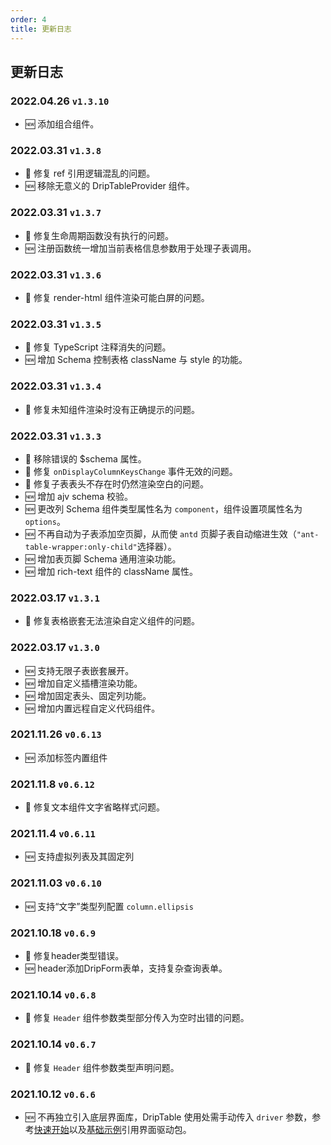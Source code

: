 ```yaml
---
order: 4
title: 更新日志
---
```


## 更新日志

### 2022.04.26 `v1.3.10`

* 🆕 添加组合组件。

### 2022.03.31 `v1.3.8`

* 🐞 修复 ref 引用逻辑混乱的问题。
* 🆕 移除无意义的 DripTableProvider 组件。

### 2022.03.31 `v1.3.7`

* 🐞 修复生命周期函数没有执行的问题。
* 🆕 注册函数统一增加当前表格信息参数用于处理子表调用。

### 2022.03.31 `v1.3.6`

* 🐞 修复 render-html 组件渲染可能白屏的问题。

### 2022.03.31 `v1.3.5`

* 🐞 修复 TypeScript 注释消失的问题。
* 🆕 增加 Schema 控制表格 className 与 style 的功能。

### 2022.03.31 `v1.3.4`

* 🐞 修复未知组件渲染时没有正确提示的问题。

### 2022.03.31 `v1.3.3`

* 🐞 移除错误的 $schema 属性。
* 🐞 修复 `onDisplayColumnKeysChange` 事件无效的问题。
* 🐞 修复子表表头不存在时仍然渲染空白的问题。
* 🆕 增加 ajv schema 校验。
* 🆕 更改列 Schema 组件类型属性名为 `component`，组件设置项属性名为 `options`。
* 🆕 不再自动为子表添加空页脚，从而使 `antd` 页脚子表自动缩进生效（`"ant-table-wrapper:only-child"`选择器）。
* 🆕 增加表页脚 Schema 通用渲染功能。
* 🆕 增加 rich-text 组件的 className 属性。

### 2022.03.17 `v1.3.1`

* 🐞 修复表格嵌套无法渲染自定义组件的问题。

### 2022.03.17 `v1.3.0`

* 🆕 支持无限子表嵌套展开。
* 🆕 增加自定义插槽渲染功能。
* 🆕 增加固定表头、固定列功能。
* 🆕 增加内置远程自定义代码组件。

### 2021.11.26 `v0.6.13`

* 🆕 添加标签内置组件

### 2021.11.8 `v0.6.12`

* 🐞 修复文本组件文字省略样式问题。

### 2021.11.4 `v0.6.11`

* 🆕 支持虚拟列表及其固定列

### 2021.11.03 `v0.6.10`

* 🆕 支持“文字”类型列配置 `column.ellipsis`

### 2021.10.18 `v0.6.9`

* 🐞 修复header类型错误。
* 🆕 header添加DripForm表单，支持复杂查询表单。

### 2021.10.14 `v0.6.8`

* 🐞 修复 `Header` 组件参数类型部分传入为空时出错的问题。

### 2021.10.14 `v0.6.7`

* 🐞 修复 `Header` 组件参数类型声明问题。

### 2021.10.12 `v0.6.6`

* 🆕 不再独立引入底层界面库，DripTable 使用处需手动传入 `driver` 参数，参考[快速开始](/drip-table/guide/fast-start#安装)以及[基础示例](/drip-table/guide/basic-demo)引用界面驱动包。
